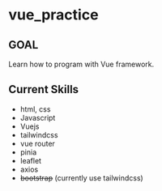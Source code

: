 # vue_practice

## GOAL
Learn how to program with Vue framework.

## Current Skills
- html, css
- Javascript
- Vuejs
- tailwindcss
- vue router
- pinia
- leaflet
- axios
- ~~bootstrap~~ (currently use tailwindcss)